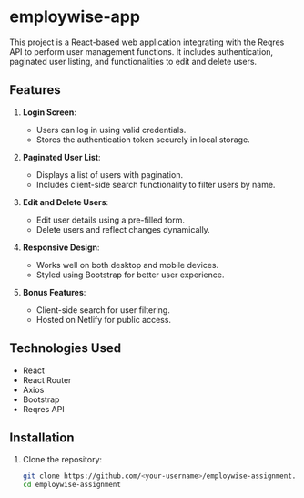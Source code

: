 # employwise-app


This project is a React-based web application integrating with the Reqres API to perform user management functions. It includes authentication, paginated user listing, and functionalities to edit and delete users.

## Features

1. **Login Screen**:
   - Users can log in using valid credentials.
   - Stores the authentication token securely in local storage.

2. **Paginated User List**:
   - Displays a list of users with pagination.
   - Includes client-side search functionality to filter users by name.

3. **Edit and Delete Users**:
   - Edit user details using a pre-filled form.
   - Delete users and reflect changes dynamically.

4. **Responsive Design**:
   - Works well on both desktop and mobile devices.
   - Styled using Bootstrap for better user experience.

5. **Bonus Features**:
   - Client-side search for user filtering.
   - Hosted on Netlify for public access.

## Technologies Used

- React
- React Router
- Axios
- Bootstrap
- Reqres API

## Installation

1. Clone the repository:
   ```bash
   git clone https://github.com/<your-username>/employwise-assignment.git
   cd employwise-assignment
